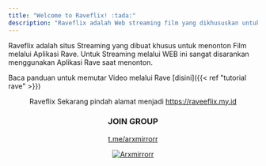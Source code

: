 ```yaml
---
title: "Welcome to Raveflix! :tada:"
description: "Raveflix adalah Web streaming film yang dikhususkan untuk nobar pada aplikasi Rave"
---
```


 <style>
 .saweria-button {
  display: inline-block;
  text-decoration: none;
  color: #fff;
  background-color: #FF5020;
  border: none;
  padding: 8px 16px;
  font-size: 14px;
  font-weight: bold;
  text-transform: uppercase;
  box-shadow: 0 5px 10px rgba(0, 0, 0, 0.3);
  transition: box-shadow 0.3s ease;
  cursor: none;
}

.saweria-button:hover {
  background-color: #FF5020;
}

.sawer {
  width: 20px;
  margin-right: 5px;
}
  </style>
Raveflix adalah situs Streaming yang dibuat khusus untuk menonton Film melalui Aplikasi Rave. Untuk Streaming melalui WEB ini sangat disarankan menggunakan Aplikasi Rave saat menonton.

Baca panduan untuk memutar Video melalui Rave [disini]({{< ref "tutorial rave" >}})

<div align="center">
Raveflix Sekarang pindah alamat menjadi <a href="https://raveeflix.my.id" target="_blank">https://raveeflix.my.id</a>

### JOIN GROUP

<a href="https://t.me/arxmirrorr" target="_blank">t.me/arxmirrorr</a>

<a href="https://t.me/arxmirrorr" target="_blank">
    <img src="https://img.shields.io/endpoint?style=social&url=https%3A%2F%2Frunkit.io%2Fdamiankrawczyk%2Ftelegram-badge%2Fbranches%2Fmaster%3Furl%3Dhttps%3A%2F%2Ft.me%2Farxmirrorr" alt="Arxmirrorr">
</a>

</div>
